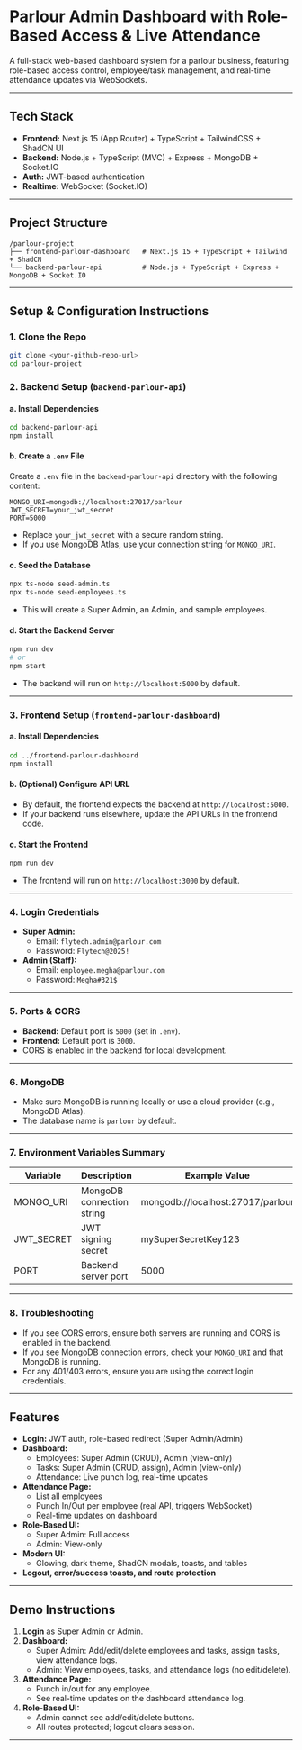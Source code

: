 # Parlour Admin Dashboard with Role-Based Access & Live Attendance

A full-stack web-based dashboard system for a parlour business, featuring role-based access control, employee/task management, and real-time attendance updates via WebSockets.

---

## Tech Stack
- **Frontend:** Next.js 15 (App Router) + TypeScript + TailwindCSS + ShadCN UI
- **Backend:** Node.js + TypeScript (MVC) + Express + MongoDB + Socket.IO
- **Auth:** JWT-based authentication
- **Realtime:** WebSocket (Socket.IO)

---

## Project Structure
```
/parlour-project
├── frontend-parlour-dashboard   # Next.js 15 + TypeScript + Tailwind + ShadCN
└── backend-parlour-api          # Node.js + TypeScript + Express + MongoDB + Socket.IO
```

---

## Setup & Configuration Instructions

### 1. **Clone the Repo**
```sh
git clone <your-github-repo-url>
cd parlour-project
```

### 2. **Backend Setup (`backend-parlour-api`)**

#### a. Install Dependencies
```sh
cd backend-parlour-api
npm install
```

#### b. Create a `.env` File
Create a `.env` file in the `backend-parlour-api` directory with the following content:
```env
MONGO_URI=mongodb://localhost:27017/parlour
JWT_SECRET=your_jwt_secret
PORT=5000
```
- Replace `your_jwt_secret` with a secure random string.
- If you use MongoDB Atlas, use your connection string for `MONGO_URI`.

#### c. Seed the Database
```sh
npx ts-node seed-admin.ts
npx ts-node seed-employees.ts
```
- This will create a Super Admin, an Admin, and sample employees.

#### d. Start the Backend Server
```sh
npm run dev
# or
npm start
```
- The backend will run on `http://localhost:5000` by default.

---

### 3. **Frontend Setup (`frontend-parlour-dashboard`)**

#### a. Install Dependencies
```sh
cd ../frontend-parlour-dashboard
npm install
```

#### b. (Optional) Configure API URL
- By default, the frontend expects the backend at `http://localhost:5000`.
- If your backend runs elsewhere, update the API URLs in the frontend code.

#### c. Start the Frontend
```sh
npm run dev
```
- The frontend will run on `http://localhost:3000` by default.

---

### 4. **Login Credentials**
- **Super Admin:**
  - Email: `flytech.admin@parlour.com`
  - Password: `Flytech@2025!`
- **Admin (Staff):**
  - Email: `employee.megha@parlour.com`
  - Password: `Megha#321$`

---

### 5. **Ports & CORS**
- **Backend:** Default port is `5000` (set in `.env`).
- **Frontend:** Default port is `3000`.
- CORS is enabled in the backend for local development.

---

### 6. **MongoDB**
- Make sure MongoDB is running locally or use a cloud provider (e.g., MongoDB Atlas).
- The database name is `parlour` by default.

---

### 7. **Environment Variables Summary**
| Variable    | Description                | Example Value                        |
|-------------|----------------------------|--------------------------------------|
| MONGO_URI   | MongoDB connection string  | mongodb://localhost:27017/parlour    |
| JWT_SECRET  | JWT signing secret         | mySuperSecretKey123                  |
| PORT        | Backend server port        | 5000                                 |

---

### 8. **Troubleshooting**
- If you see CORS errors, ensure both servers are running and CORS is enabled in the backend.
- If you see MongoDB connection errors, check your `MONGO_URI` and that MongoDB is running.
- For any 401/403 errors, ensure you are using the correct login credentials.

---

## Features
- **Login:** JWT auth, role-based redirect (Super Admin/Admin)
- **Dashboard:**
  - Employees: Super Admin (CRUD), Admin (view-only)
  - Tasks: Super Admin (CRUD, assign), Admin (view-only)
  - Attendance: Live punch log, real-time updates
- **Attendance Page:**
  - List all employees
  - Punch In/Out per employee (real API, triggers WebSocket)
  - Real-time updates on dashboard
- **Role-Based UI:**
  - Super Admin: Full access
  - Admin: View-only
- **Modern UI:**
  - Glowing, dark theme, ShadCN modals, toasts, and tables
- **Logout, error/success toasts, and route protection**

---

## Demo Instructions
1. **Login** as Super Admin or Admin.
2. **Dashboard:**
   - Super Admin: Add/edit/delete employees and tasks, assign tasks, view attendance logs.
   - Admin: View employees, tasks, and attendance logs (no edit/delete).
3. **Attendance Page:**
   - Punch in/out for any employee.
   - See real-time updates on the dashboard attendance log.
4. **Role-Based UI:**
   - Admin cannot see add/edit/delete buttons.
   - All routes protected; logout clears session.

---
